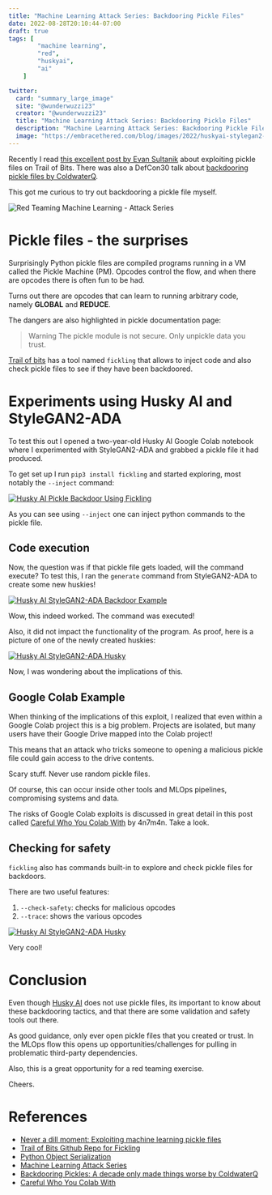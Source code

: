 ```yaml
---
title: "Machine Learning Attack Series: Backdooring Pickle Files"
date: 2022-08-28T20:10:44-07:00
draft: true
tags: [
        "machine learning",
        "red",
        "huskyai",
        "ai"
    ]

twitter:
  card: "summary_large_image"
  site: "@wunderwuzzi23"
  creator: "@wunderwuzzi23"
  title: "Machine Learning Attack Series: Backdooring Pickle Files"
  description: "Machine Learning Attack Series: Backdooring Pickle Files"
  image: "https://embracethered.com/blog/images/2022/huskyai-stylegan2-backdoor-pickle-example.png"
---
```



Recently I read [this excellent post by Evan Sultanik](https://blog.trailofbits.com/2021/03/15/never-a-dill-moment-exploiting-machine-learning-pickle-files/) about exploiting pickle files on Trail of Bits. There was also a DefCon30 talk about [backdooring pickle files by ColdwaterQ](https://forum.defcon.org/node/241825).

This got me curious to try out backdooring a pickle file myself.

![Red Teaming Machine Learning -  Attack Series](/blog/images/2020/ml-attack-series.jpg)

# Pickle files - the surprises

Surprisingly Python pickle files are compiled programs running in a VM called the Pickle Machine (PM). Opcodes control the flow, and when there are opcodes there is often fun to be had.

Turns out there are opcodes that can learn to running arbitrary code, namely **GLOBAL** and **REDUCE**.

The dangers are also highlighted in pickle documentation page:

> Warning The pickle module is not secure. Only unpickle data you trust.

[Trail of bits](https://github.com/trailofbits/fickling) has a tool named `fickling` that allows to inject code and also check pickle files to see if they have been backdoored.

# Experiments using Husky AI and StyleGAN2-ADA

To test this out I opened a two-year-old Husky AI Google Colab notebook where I experimented with StyleGAN2-ADA and grabbed a pickle file it had produced.

To get set up I run `pip3 install fickling` and started exploring, most notably the `--inject` command:

[![Husky AI Pickle Backdoor Using Fickling](/blog/images/2022/huskyai-stylegan2-backdoor-with-fickling.png)](/blog/images/2022/huskyai-stylegan2-backdoor-with-fickling.png)

As you can see using `--inject` one can inject python commands to the pickle file. 

## Code execution

Now, the question was if that pickle file gets loaded, will the command execute? To test this, I ran the `generate` command from StyleGAN2-ADA to create some new huskies!

[![Husky AI StyleGAN2-ADA Backdoor Example](/blog/images/2022/huskyai-stylegan2-backdoor-pickle-example.png)](/blog/images/2022/huskyai-stylegan2-backdoor-pickle-example.png)

Wow, this indeed worked. The command was executed!

Also, it did not impact the functionality of the program. As proof, here is a picture of one of the newly created huskies: 

[![Husky AI StyleGAN2-ADA Husky](/blog/images/2022/huskyai-stylegan2-husky.png)](/blog/images/2022/huskyai-stylegan2-husky.png)

Now, I was wondering about the implications of this.

## Google Colab Example

When thinking of the implications of this exploit, I realized that even within a Google Colab project this is a big problem. Projects are isolated, but many users have their Google Drive mapped into the Colab project! 

This means that an attack who tricks someone to opening a malicious pickle file could gain access to the drive contents.

Scary stuff. Never use random pickle files.

Of course, this can occur inside other tools and MLOps pipelines, compromising systems and data.

The risks of Google Colab exploits is discussed in great detail in this post called [Careful Who You Colab With](https://medium.com/mlearning-ai/careful-who-you-colab-with-fa8001f933e7) by 4n7m4n. Take a look.

## Checking for safety

`fickling` also has commands built-in to explore and check pickle files for backdoors.

There are two useful features:

1. `--check-safety`: checks for malicious opcodes
2. `--trace`: shows the various opcodes

[![Husky AI StyleGAN2-ADA Husky](/blog/images/2022/huskyai-stylegan2-fickling-trace.png)](/blog/images/2022/huskyai-stylegan2-fickling-trace.png)

Very cool!


# Conclusion

Even though [Husky AI](/blog/posts/2020/husky-ai-building-the-machine-learning-model/) does not use pickle files, its important to know about these backdooring tactics, and that there are some validation and safety tools out there.

As good guidance, only ever open pickle files that you created or trust. In the MLOps flow this opens up opportunities/challenges for pulling in problematic third-party dependencies. 

Also, this is a great opportunity for a red teaming exercise.

Cheers.


# References

* [Never a dill moment: Exploiting machine learning pickle files](https://blog.trailofbits.com/2021/03/15/never-a-dill-moment-exploiting-machine-learning-pickle-files/)
* [Trail of Bits Github Repo for Fickling](https://github.com/trailofbits/fickling)
* [Python Object Serialization](https://docs.python.org/3/library/pickle.html)
* [Machine Learning Attack Series](/blog/posts/2020/machine-learning-attack-series-overview/)
* [Backdooring Pickles: A decade only made things worse by ColdwaterQ](https://forum.defcon.org/node/241825)
* [Careful Who You Colab With](https://medium.com/mlearning-ai/careful-who-you-colab-with-fa8001f933e7)